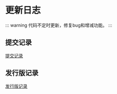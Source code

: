 # 更新日志

::: warning 
代码不定时更新，修复bug和增减功能。
:::

## 提交记录

[提交记录](https://gitee.com/skyselang/yylAdmin/commits/master)

## 发行版记录

[发行版记录](https://gitee.com/skyselang/yylAdmin/releases)

